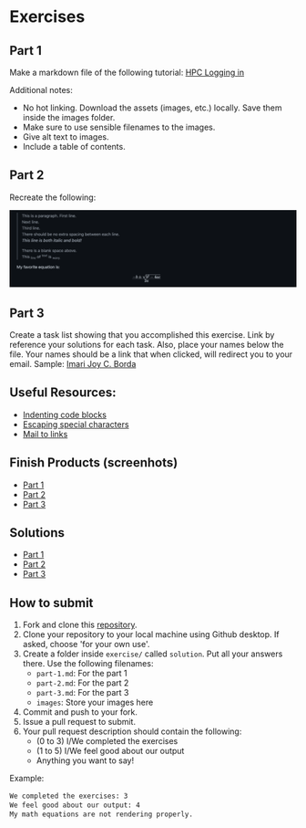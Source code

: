 # Exercises

## Part 1

Make a markdown file of the following tutorial: [HPC Logging in](https://asti.dost.gov.ph/coare/wiki/Main/using-coare/hpc/logging-in)

Additional notes:

- No hot linking. Download the assets (images, etc.) locally. Save them inside the images folder.
- Make sure to use sensible filenames to the images.
- Give alt text to images.
- Include a table of contents.

## Part 2

Recreate the following:

![Part 2 Exercixe](../images/part-2-inst.png)

## Part 3

Create a task list showing that you accomplished this exercise.
Link by reference your solutions for each task. Also, place your names below the file. Your names should be a link that when clicked, will redirect you to your email. Sample: [Imari Joy C. Borda](mailto:icborda@up.edu.ph)

## Useful Resources:

- [Indenting code blocks](https://www.jetbrains.com/help/hub/Markdown-Syntax.html#indented-code-blocks)
- [Escaping special characters](https://www.jetbrains.com/help/hub/Markdown-Syntax.html#backslash-escapes)
- [Mail to links](https://www.w3schools.io/file/markdown-links/#mailto-links-in-markdown)

## Finish Products (screenhots)

- [Part 1](https://raw.githubusercontent.com/ijborda/markdown-tutorial/main/images/part-1.png)
- [Part 2](https://raw.githubusercontent.com/ijborda/markdown-tutorial/main/images/part-2.png)
- [Part 3](https://raw.githubusercontent.com/ijborda/markdown-tutorial/main/images/part-3.png)

## Solutions

- [Part 1](solution/part-1.md)
- [Part 2](solution/part-2.md)
- [Part 3](solution/part-3.md)

## How to submit

1. Fork and clone this [repository](https://github.com/ijborda/markdown-tutorial).
2. Clone your repository to your local machine using Github desktop. If asked, choose 'for your own use'.
3. Create a folder inside `exercise/` called `solution`. Put all your answers there. Use the following filenames:
   - `part-1.md`: For the part 1
   - `part-2.md`: For the part 2
   - `part-3.md`: For the part 3
   - `images`: Store your images here
4. Commit and push to your fork.
5. Issue a pull request to submit.
6. Your pull request description should contain the following:
   - (0 to 3) I/We completed the exercises
   - (1 to 5) I/We feel good about our output
   - Anything you want to say!

Example:

```
We completed the exercises: 3
We feel good about our output: 4
My math equations are not rendering properly.
```
